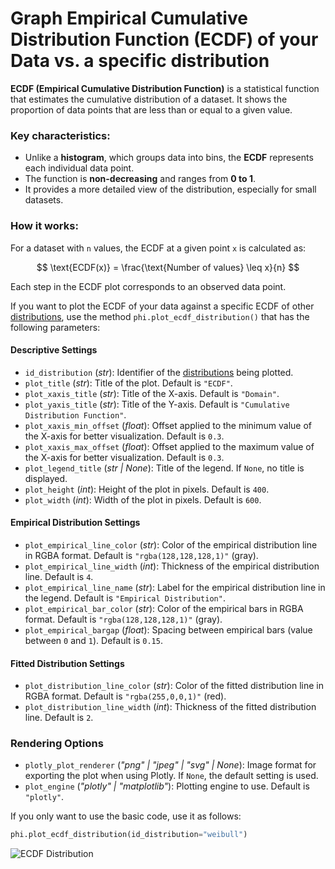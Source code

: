 # Graph Empirical Cumulative Distribution Function (ECDF) of your Data vs. a specific distribution

**ECDF (Empirical Cumulative Distribution Function)** is a statistical function that estimates the cumulative distribution of a dataset. It shows the proportion of data points that are less than or equal to a given value.

### Key characteristics:

- Unlike a **histogram**, which groups data into bins, the **ECDF** represents each individual data point.
- The function is **non-decreasing** and ranges from **0 to 1**.
- It provides a more detailed view of the distribution, especially for small datasets.

### How it works:

For a dataset with `n` values, the ECDF at a given point `x` is calculated as:

$$
\text{ECDF(x)} = \frac{\text{Number of values} \leq x}{n}
$$

Each step in the ECDF plot corresponds to an observed data point.

If you want to plot the ECDF of your data against a specific ECDF of other [distributions](/documentation/distributions/distributions.md), use the method `phi.plot_ecdf_distribution()` that has the following parameters:

#### **Descriptive Settings**

- `id_distribution` (_str_): Identifier of the [distributions](/documentation/distributions/distributions.md) being plotted.
- `plot_title` (_str_): Title of the plot. Default is `"ECDF"`.
- `plot_xaxis_title` (_str_): Title of the X-axis. Default is `"Domain"`.
- `plot_yaxis_title` (_str_): Title of the Y-axis. Default is `"Cumulative Distribution Function"`.
- `plot_xaxis_min_offset` (_float_): Offset applied to the minimum value of the X-axis for better visualization. Default is `0.3`.
- `plot_xaxis_max_offset` (_float_): Offset applied to the maximum value of the X-axis for better visualization. Default is `0.3`.
- `plot_legend_title` (_str | None_): Title of the legend. If `None`, no title is displayed.
- `plot_height` (_int_): Height of the plot in pixels. Default is `400`.
- `plot_width` (_int_): Width of the plot in pixels. Default is `600`.

#### **Empirical Distribution Settings**

- `plot_empirical_line_color` (_str_): Color of the empirical distribution line in RGBA format. Default is `"rgba(128,128,128,1)"` (gray).
- `plot_empirical_line_width` (_int_): Thickness of the empirical distribution line. Default is `4`.
- `plot_empirical_line_name` (_str_): Label for the empirical distribution line in the legend. Default is `"Empirical Distribution"`.
- `plot_empirical_bar_color` (_str_): Color of the empirical bars in RGBA format. Default is `"rgba(128,128,128,1)"` (gray).
- `plot_empirical_bargap` (_float_): Spacing between empirical bars (value between `0` and `1`). Default is `0.15`.

#### **Fitted Distribution Settings**

- `plot_distribution_line_color` (_str_): Color of the fitted distribution line in RGBA format. Default is `"rgba(255,0,0,1)"` (red).
- `plot_distribution_line_width` (_int_): Thickness of the fitted distribution line. Default is `2`.

### **Rendering Options**

- `plotly_plot_renderer` (_"png" | "jpeg" | "svg" | None_): Image format for exporting the plot when using Plotly. If `None`, the default setting is used.
- `plot_engine` (_"plotly" | "matplotlib"_): Plotting engine to use. Default is `"plotly"`.

If you only want to use the basic code, use it as follows:

```python
phi.plot_ecdf_distribution(id_distribution="weibull")
```

![ECDF Distribution](/static/fit/ecdf-distribution.png)
